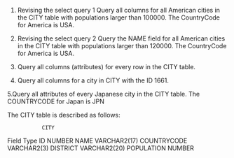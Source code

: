 1. Revising the select query 1
Query all columns for all American cities in the CITY table with populations larger than 100000. The CountryCode for America is USA.

2. Revising the select query 2
Query the NAME field for all American cities in the CITY table with populations larger than 120000. The CountryCode for America is USA.

3. Query all columns (attributes) for every row in the CITY table.

4. Query all columns for a city in CITY with the ID 1661.

5.Query all attributes of every Japanese city in the CITY table. The COUNTRYCODE for Japan is JPN

The CITY table is described as follows:

    	       CITY

Field 	       Type
ID	       NUMBER
NAME	       VARCHAR2(17)
COUNTRYCODE    VARCHAR2(3)
DISTRICT       VARCHAR2(20)
POPULATION     NUMBER
